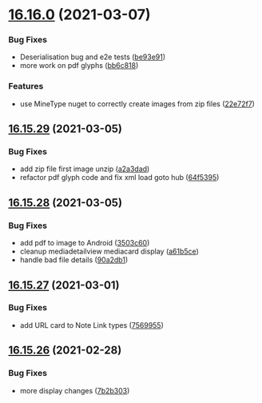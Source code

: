 # [16.16.0](https://github.com/phandcock/GrampsView/compare/v16.15.29...v16.16.0) (2021-03-07)


### Bug Fixes

* Deserialisation bug and e2e tests ([be93e91](https://github.com/phandcock/GrampsView/commit/be93e917cf63434e67af8d61aeb3762cc338a825))
* more work on pdf glyphs ([bb6c818](https://github.com/phandcock/GrampsView/commit/bb6c8185f001a0ad467befb84485b44d0cadb099))


### Features

* use MineType nuget to correctly create images from zip files ([22e72f7](https://github.com/phandcock/GrampsView/commit/22e72f773fb6dd306722d450314594d9b5ed20c2))



## [16.15.29](https://github.com/phandcock/GrampsView/compare/v16.15.28...v16.15.29) (2021-03-05)


### Bug Fixes

* add zip file first image unzip ([a2a3dad](https://github.com/phandcock/GrampsView/commit/a2a3dad8677ff7d54d56a2073486537718b803c4))
* refactor pdf glyph code and fix xml load goto hub ([64f5395](https://github.com/phandcock/GrampsView/commit/64f5395ca39129216560a39fac4a757538ebe413))



## [16.15.28](https://github.com/phandcock/GrampsView/compare/v16.15.27...v16.15.28) (2021-03-05)


### Bug Fixes

* add pdf to image to Android ([3503c60](https://github.com/phandcock/GrampsView/commit/3503c6023e9dd1a4565f7eded3c5991fe95b420c))
* cleanup mediadetailview mediacard display ([a61b5ce](https://github.com/phandcock/GrampsView/commit/a61b5ce5e4d8887f87f4182cfc751fe8bef8208b))
* handle bad file details ([90a2db1](https://github.com/phandcock/GrampsView/commit/90a2db1757fd1b225699ede39b34301fcd2673d6))



## [16.15.27](https://github.com/phandcock/GrampsView/compare/v16.15.26...v16.15.27) (2021-03-01)


### Bug Fixes

* add URL card to Note Link types ([7569955](https://github.com/phandcock/GrampsView/commit/7569955d87fa2885be5cd18c0a57c90110469800))



## [16.15.26](https://github.com/phandcock/GrampsView/compare/v16.15.25...v16.15.26) (2021-02-28)


### Bug Fixes

* more display changes ([7b2b303](https://github.com/phandcock/GrampsView/commit/7b2b303e9690677034f92672d41a5c64b12654c6))



